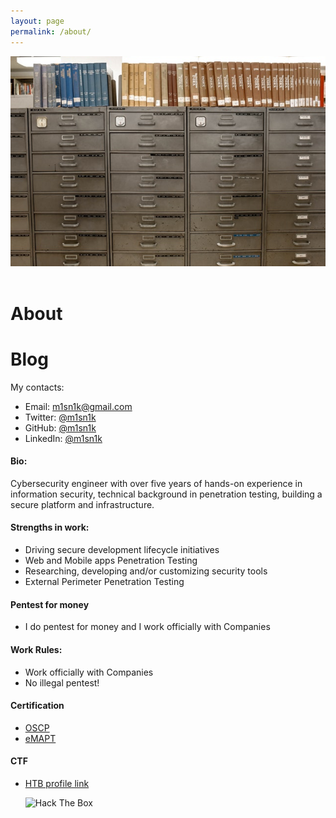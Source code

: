 ```yaml
---
layout: page
permalink: /about/
---
```


<html>
<head>
<link rel="stylesheet" type="text/css" href="https://m1sn1k.github.io/styles.css">
</head>

<body id="preview">

<header> <img id="blog-title-image" src="/images/about.jpg"></header>

<h1 class="post-title">About</h1>
<h1 class="post-title">Blog</h1>

<p>My contacts:</p>

<ul>
<li>Email: <a href="mailto:m1sn1k@gmail.com">m1sn1k@gmail.com</a></li>
<li>Twitter: <a href="https://twitter.com/m1sn1k">@m1sn1k</a></li>
<li>GitHub: <a href="https://github.com/m1sn1k">@m1sn1k</a></li>
<li>LinkedIn: <a href="https://www.linkedin.com/in/m1sn1k/">@m1sn1k</a></li>
</ul>

<h4 class="has-line-data" data-line-start="6" data-line-end="7">Bio:</h4>
<p class="has-line-data" data-line-start="4" data-line-end="5">Cybersecurity engineer with over five years of hands-on experience in information security, technical background in penetration testing, building a secure platform and infrastructure.</p>
<h4 class="has-line-data" data-line-start="6" data-line-end="7">Strengths in work:</h4>
<ul>
<li class="has-line-data" data-line-start="8" data-line-end="9">Driving secure development lifecycle initiatives</li>
<li class="has-line-data" data-line-start="9" data-line-end="10">Web and Mobile apps Penetration Testing</li>
<li class="has-line-data" data-line-start="10" data-line-end="11">Researching, developing and/or customizing security tools</li>
<li class="has-line-data" data-line-start="11" data-line-end="12">External Perimeter Penetration Testing</li>
</ul>
<h4 class="code-line" data-line-start=12 data-line-end=13><a id="Pentest_for_money_12"></a>Pentest for money</h4>
<ul>
<li class="has-line-data" data-line-start="14" data-line-end="16">I do pentest for money and I work officially with Companies</li>
</ul>
<h4 class="code-line" data-line-start=16 data-line-end=17><a id="Work_Rules_16"></a>Work Rules:</h4>
<ul>
<li class="has-line-data" data-line-start="17" data-line-end="18">Work officially with Companies</li>
<li class="has-line-data" data-line-start="18" data-line-end="20">No illegal pentest!</li>
</ul>
<h4 class="code-line" data-line-start=20 data-line-end=21><a id="Certification_20"></a>Certification</h4>
<ul>
<li class="has-line-data" data-line-start="22" data-line-end="23"><a href="https://www.offensive-security.com/pwk-oscp/">OSCP</a></li>
<li class="has-line-data" data-line-start="23" data-line-end="25"><a href="https://elearnsecurity.com/product/emapt-certification/">eMAPT</a></li>
</ul>
<h4 class="code-line" data-line-start=20 data-line-end=21><a id="CTF"></a>CTF</h4>
<ul>
<li class="has-line-data" data-line-start="22" data-line-end="23"><a href="https://www.hackthebox.eu/home/users/profile/576">HTB profile link</a></li>

<p class="has-line-data" data-line-start="2" data-line-end="3"><img src="http://www.hackthebox.eu/badge/image/576" 
alt="Hack The Box"></p>
</ul>
</body>
</html>